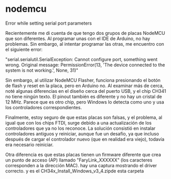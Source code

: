 # nodemcu
Error while setting serial port parameters

Recientemente me di cuenta de que tengo dos grupos de placas NodeMCU que son diferentes. Al programar unas con el IDE de Arduino, no hay problemas. Sin embargo, al intentar programar las otras, me encuentro con el siguiente error:

"serial.serialutil.SerialException: Cannot configure port, something went wrong. Original message: PermissionError(13, 'The device connected to the system is not working.', None, 31)"

Sin embargo, al utilizar NodeMCU Flasher, funciona presionando el botón de flash y reset en la placa, pero en Arduino no. Al examinar más de cerca, noté algunas diferencias en el diseño cerca del puerto USB, y el chip CH341 no tiene ningún texto. El pinout también es diferente y no hay un cristal de 12 MHz. Parece que es otro chip, pero Windows lo detecta como uno y usa los controladores correspondientes.

Finalmente, estoy seguro de que estas placas son falsas, y el problema, al igual que con los chips FTDI, surge debido a una actualización de los controladores que ya no los reconoce. La solución consistió en instalar controladores antiguos y reiniciar, aunque fue un desafío, ya que incluso después de cargar el controlador nuevo (que en realidad era viejo), todavía era necesario reiniciar.

Otra diferencia es que estas placas tienen un firmware diferente que crea un punto de acceso (AP) llamado "FaryLink_XXXXXX" (los caracteres corresponden a la dirección MAC).
hay una captura mostrando el driver correcto. y es el CH34x_Install_Windows_v3_4.zipde esta carpeta
